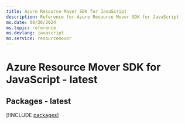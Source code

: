 ```yaml
---
title: Azure Resource Mover SDK for JavaScript
description: Reference for Azure Resource Mover SDK for JavaScript
ms.date: 08/26/2024
ms.topic: reference
ms.devlang: javascript
ms.service: resourcemover
---
```

# Azure Resource Mover SDK for JavaScript - latest
## Packages - latest
[!INCLUDE [packages](resource-mover-index.md)]